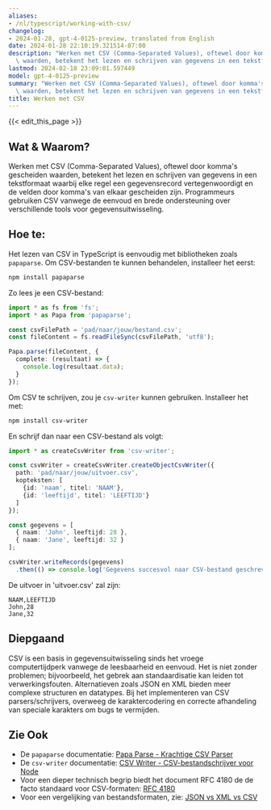 ```yaml
---
aliases:
- /nl/typescript/working-with-csv/
changelog:
- 2024-01-28, gpt-4-0125-preview, translated from English
date: 2024-01-28 22:10:19.321514-07:00
description: "Werken met CSV (Comma-Separated Values), oftewel door komma's gescheiden\
  \ waarden, betekent het lezen en schrijven van gegevens in een tekstformaat waarbij\u2026"
lastmod: 2024-02-18 23:09:01.597449
model: gpt-4-0125-preview
summary: "Werken met CSV (Comma-Separated Values), oftewel door komma's gescheiden\
  \ waarden, betekent het lezen en schrijven van gegevens in een tekstformaat waarbij\u2026"
title: Werken met CSV
---
```


{{< edit_this_page >}}

## Wat & Waarom?

Werken met CSV (Comma-Separated Values), oftewel door komma's gescheiden waarden, betekent het lezen en schrijven van gegevens in een tekstformaat waarbij elke regel een gegevensrecord vertegenwoordigt en de velden door komma's van elkaar gescheiden zijn. Programmeurs gebruiken CSV vanwege de eenvoud en brede ondersteuning over verschillende tools voor gegevensuitwisseling.

## Hoe te:

Het lezen van CSV in TypeScript is eenvoudig met bibliotheken zoals `papaparse`. Om CSV-bestanden te kunnen behandelen, installeer het eerst:

```bash
npm install papaparse
```

Zo lees je een CSV-bestand:

```typescript
import * as fs from 'fs';
import * as Papa from 'papaparse';

const csvFilePath = 'pad/naar/jouw/bestand.csv';
const fileContent = fs.readFileSync(csvFilePath, 'utf8');

Papa.parse(fileContent, {
  complete: (resultaat) => {
    console.log(resultaat.data);
  }
});
```

Om CSV te schrijven, zou je `csv-writer` kunnen gebruiken. Installeer het met:

```bash
npm install csv-writer
```

En schrijf dan naar een CSV-bestand als volgt:

```typescript
import * as createCsvWriter from 'csv-writer';

const csvWriter = createCsvWriter.createObjectCsvWriter({
  path: 'pad/naar/jouw/uitvoer.csv',
  kopteksten: [
    {id: 'naam', titel: 'NAAM'},
    {id: 'leeftijd', titel: 'LEEFTIJD'}
  ]
});

const gegevens = [
  { naam: 'John', leeftijd: 28 },
  { naam: 'Jane', leeftijd: 32 }
];

csvWriter.writeRecords(gegevens)
  .then(() => console.log('Gegevens succesvol naar CSV-bestand geschreven.'));
```

De uitvoer in 'uitvoer.csv' zal zijn:

```
NAAM,LEEFTIJD
John,28
Jane,32
```

## Diepgaand

CSV is een basis in gegevensuitwisseling sinds het vroege computertijdperk vanwege de leesbaarheid en eenvoud. Het is niet zonder problemen; bijvoorbeeld, het gebrek aan standaardisatie kan leiden tot verwerkingsfouten. Alternatieven zoals JSON en XML bieden meer complexe structuren en datatypes. Bij het implementeren van CSV parsers/schrijvers, overweeg de karaktercodering en correcte afhandeling van speciale karakters om bugs te vermijden.

## Zie Ook

- De `papaparse` documentatie: [Papa Parse - Krachtige CSV Parser](https://www.papaparse.com/)
- De `csv-writer` documentatie: [CSV Writer - CSV-bestandschrijver voor Node](https://csv.js.org/)
- Voor een dieper technisch begrip biedt het document RFC 4180 de de facto standaard voor CSV-formaten: [RFC 4180](https://tools.ietf.org/html/rfc4180)
- Voor een vergelijking van bestandsformaten, zie: [JSON vs XML vs CSV](https://www.geeksforgeeks.org/difference-between-json-and-xml/)
